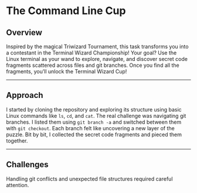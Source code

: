 # The Command Line Cup

## Overview
Inspired by the magical Triwizard Tournament, this task transforms you into a contestant in the Terminal Wizard Championship! Your goal? Use the Linux terminal as your wand to explore, navigate, and discover secret code fragments scattered across files and git branches. Once you find all the fragments, you’ll unlock the Terminal Wizard Cup!

---

## Approach
I started by cloning the repository and exploring its structure using basic Linux commands like `ls`, `cd`, and `cat`. 
The real challenge was navigating git branches. I listed them using `git branch -a` and switched between them with `git checkout`. Each branch felt like uncovering a new layer of the puzzle. Bit by bit, I collected the secret code fragments and pieced them together.

---
## Challenges
Handling git conflicts and unexpected file structures required careful attention.


